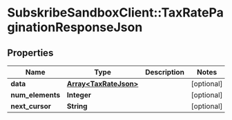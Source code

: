 # SubskribeSandboxClient::TaxRatePaginationResponseJson

## Properties
Name | Type | Description | Notes
------------ | ------------- | ------------- | -------------
**data** | [**Array&lt;TaxRateJson&gt;**](TaxRateJson.md) |  | [optional] 
**num_elements** | **Integer** |  | [optional] 
**next_cursor** | **String** |  | [optional] 


